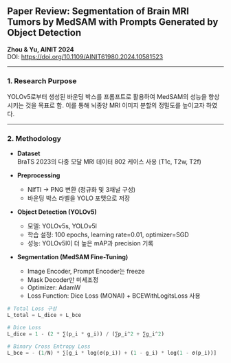 ## Paper Review: Segmentation of Brain MRI Tumors by MedSAM with Prompts Generated by Object Detection
**Zhou & Yu, AINIT 2024**  
DOI: https://doi.org/10.1109/AINIT61980.2024.10581523

---

### 1. Research Purpose
YOLOv5로부터 생성된 바운딩 박스를 프롬프트로 활용하여 MedSAM의 성능을 향상시키는 것을 목표로 함. 이를 통해 뇌종양 MRI 이미지 분할의 정밀도를 높이고자 하였다.

---

### 2. Methodology

- **Dataset**  
  BraTS 2023의 다중 모달 MRI 데이터 802 케이스 사용 (T1c, T2w, T2f)

- **Preprocessing**  
  - NIfTI → PNG 변환 (정규화 및 3채널 구성)
  - 바운딩 박스 라벨을 YOLO 포맷으로 저장

- **Object Detection (YOLOv5)**  
  - 모델: YOLOv5s, YOLOv5l  
  - 학습 설정: 100 epochs, learning rate=0.01, optimizer=SGD  
  - 성능: YOLOv5l이 더 높은 mAP과 precision 기록

- **Segmentation (MedSAM Fine-Tuning)**  
  - Image Encoder, Prompt Encoder는 freeze  
  - Mask Decoder만 미세조정  
  - Optimizer: AdamW  
  - Loss Function: Dice Loss (MONAI) + BCEWithLogitsLoss 사용

```python
# Total Loss 구성
L_total = L_dice + L_bce

# Dice Loss
L_dice = 1 - (2 * ∑(p_i * g_i)) / (∑p_i^2 + ∑g_i^2)

# Binary Cross Entropy Loss
L_bce = - (1/N) * ∑[g_i * log(σ(p_i)) + (1 - g_i) * log(1 - σ(p_i))]
